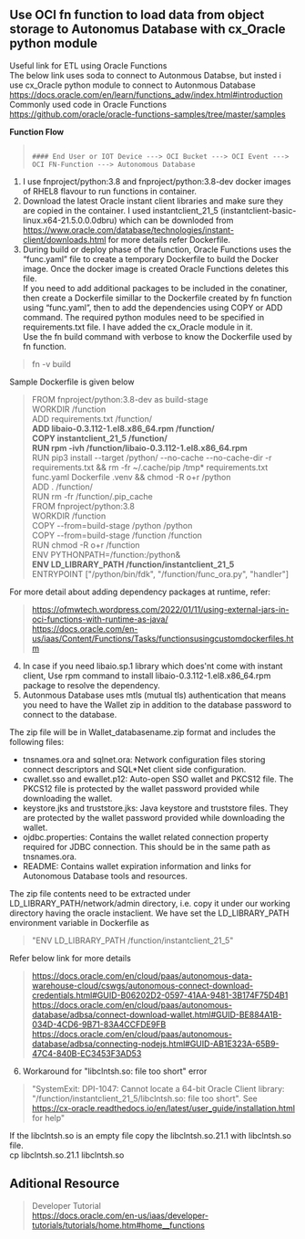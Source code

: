 
## Use OCI fn function to load data from object storage to Autonomus Database with cx_Oracle python module
Useful link for ETL using Oracle Functions  
The below link uses soda to connect to Autonmous Databse, but insted i use cx_Oracle python module to connect to Autonmous Database  
https://docs.oracle.com/en/learn/functions_adw/index.html#introduction  
Commonly used code in Oracle Functions  
https://github.com/oracle/oracle-functions-samples/tree/master/samples  

**Function Flow**  
> ```#### Function Flow   
> 
> #### End User or IOT Device ---> OCI Bucket ---> OCI Event ---> OCI FN-Function ---> Autonomous Database
> ```  
 

1. I use fnproject/python:3.8 and fnproject/python:3.8-dev docker images of RHEL8 flavour to run functions in container.    
3. Download the latest Oracle instant client libraries and make sure they are copied in the container. I used instantclient_21_5 (instantclient-basic-linux.x64-21.5.0.0.0dbru) which can be downloded from https://www.oracle.com/database/technologies/instant-client/downloads.html for more details refer Dockerfile.  
4. During build or deploy phase of the function, Oracle Functions uses the “func.yaml” file to create a temporary Dockerfile to build the Docker image. Once the docker image is created Oracle Functions deletes this file.  
If you need to add additional packages to be included in the conatiner, then create a Dockerfile simillar to the Dockerfile created by fn function using “func.yaml”, then to add the dependencies using COPY or ADD command. The required python modules need to be specified in requirements.txt file. I have added the cx_Oracle module in it.  
Use the fn build command with verbose to know the Dockerfile used by fn function.
> fn -v build

Sample Dockerfile is given below

> FROM fnproject/python:3.8-dev as build-stage  
> WORKDIR /function  
> ADD requirements.txt /function/  
> **ADD libaio-0.3.112-1.el8.x86_64.rpm /function/    
> COPY instantclient_21_5 /function/  
> RUN rpm -ivh /function/libaio-0.3.112-1.el8.x86_64.rpm**  
> RUN pip3 install --target /python/  --no-cache --no-cache-dir -r requirements.txt && rm -fr ~/.cache/pip /tmp* requirements.txt func.yaml Dockerfile .venv && chmod -R o+r /python  
> ADD . /function/  
> RUN rm -fr /function/.pip_cache  
> FROM fnproject/python:3.8  
> WORKDIR /function  
> COPY --from=build-stage /python /python   
> COPY --from=build-stage /function /function  
> RUN chmod -R o+r /function  
> ENV PYTHONPATH=/function:/python&      
> **ENV LD_LIBRARY_PATH /function/instantclient_21_5**    
> ENTRYPOINT ["/python/bin/fdk", "/function/func_ora.py", "handler"]  

For more detail about adding dependency packages at runtime, refer:
> https://ofmwtech.wordpress.com/2022/01/11/using-external-jars-in-oci-functions-with-runtime-as-java/  
> https://docs.oracle.com/en-us/iaas/Content/Functions/Tasks/functionsusingcustomdockerfiles.htm

4. In case if you need libaio.sp.1 library which does'nt come with instant client, Use rpm command to install libaio-0.3.112-1.el8.x86_64.rpm package to resolve the dependency.  
5. Autonmous Database uses mtls (mutual tls) authentication that means you need to have the Wallet zip in addition to the database password to connect to the database.

The zip file will be in Wallet_databasename.zip format and includes the following files:  
- tnsnames.ora and sqlnet.ora: Network configuration files storing connect descriptors and SQL*Net client side configuration.  
- cwallet.sso and ewallet.p12: Auto-open SSO wallet and PKCS12 file. The PKCS12 file is protected by the wallet password provided while downloading the wallet.  
- keystore.jks and truststore.jks: Java keystore and truststore files. They are protected by the wallet password provided while downloading the wallet.  
- ojdbc.properties: Contains the wallet related connection property required for JDBC connection. This should be in the same path as tnsnames.ora.  
- README: Contains wallet expiration information and links for Autonomous Database tools and resources.  

The zip file contents need to be extracted under LD_LIBRARY_PATH/network/admin directory, i.e. copy it under our working directory having the oracle instaclient. We have set the LD_LIBRARY_PATH environment variable in Dockerfile as  
> "ENV LD_LIBRARY_PATH /function/instantclient_21_5"  

Refer below link for more details  
> https://docs.oracle.com/en/cloud/paas/autonomous-data-warehouse-cloud/cswgs/autonomous-connect-download-credentials.html#GUID-B06202D2-0597-41AA-9481-3B174F75D4B1  
> https://docs.oracle.com/en/cloud/paas/autonomous-database/adbsa/connect-download-wallet.html#GUID-BE884A1B-034D-4CD6-9B71-83A4CCFDE9FB  
> https://docs.oracle.com/en/cloud/paas/autonomous-database/adbsa/connecting-nodejs.html#GUID-AB1E323A-65B9-47C4-840B-EC3453F3AD53  

6. Workaround for "libclntsh.so: file too short" error
> "SystemExit: DPI-1047: Cannot locate a 64-bit Oracle Client library: \"/function/instantclient_21_5/libclntsh.so: file too short\". See https://cx-oracle.readthedocs.io/en/latest/user_guide/installation.html for help"    

If the libclntsh.so is an empty file copy the libclntsh.so.21.1 with libclntsh.so file.   
cp libclntsh.so.21.1 libclntsh.so

## Aditional Resource  
> Developer Tutorial  
> https://docs.oracle.com/en-us/iaas/developer-tutorials/tutorials/home.htm#home__functions
